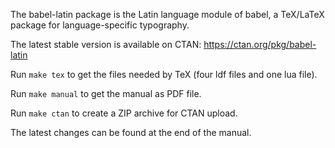 The babel-latin package is the Latin language module of babel, a TeX/LaTeX package for language-specific typography.

The latest stable version is available on CTAN: https://ctan.org/pkg/babel-latin

Run `make tex` to get the files needed by TeX (four ldf files and one lua file).

Run `make manual` to get the manual as PDF file.

Run `make ctan` to create a ZIP archive for CTAN upload.

The latest changes can be found at the end of the manual.

